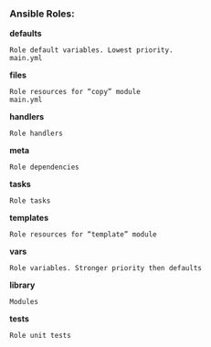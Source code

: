 <H3>Ansible Roles:</H3>

<b>defaults</b>
```
Role default variables. Lowest priority.
main.yml
```
<b>files</b>
```
Role resources for “copy” module
main.yml
```
<b>handlers</b>
```
Role handlers
```
<b>meta</b>
```
Role dependencies
```
<b>tasks</b>
```
Role tasks
```
<b>templates</b>
```
Role resources for “template” module
```
<b>vars</b>
```
Role variables. Stronger priority then defaults
```
<b>library</b>
```
Modules
```
<b>tests</b>
```
Role unit tests
```


